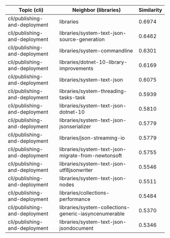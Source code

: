 | Topic (cli) | Neighbor (libraries) | Similarity |
|-------------|-------------------|------------|
| cli/publishing-and-deployment | libraries | 0.6974 |
| cli/publishing-and-deployment | libraries/system-text-json-source-generation | 0.6462 |
| cli/publishing-and-deployment | libraries/system-commandline | 0.6301 |
| cli/publishing-and-deployment | libraries/dotnet-10-library-improvements | 0.6169 |
| cli/publishing-and-deployment | libraries/system-text-json | 0.6075 |
| cli/publishing-and-deployment | libraries/system-threading-tasks-task | 0.5939 |
| cli/publishing-and-deployment | libraries/system-text-json-dotnet-10 | 0.5810 |
| cli/publishing-and-deployment | libraries/system-text-json-jsonserializer | 0.5779 |
| cli/publishing-and-deployment | libraries/json-streaming-io | 0.5779 |
| cli/publishing-and-deployment | libraries/system-text-json-migrate-from-newtonsoft | 0.5755 |
| cli/publishing-and-deployment | libraries/system-text-json-utf8jsonwriter | 0.5546 |
| cli/publishing-and-deployment | libraries/system-text-json-nodes | 0.5511 |
| cli/publishing-and-deployment | libraries/collections-performance | 0.5484 |
| cli/publishing-and-deployment | libraries/system-collections-generic-iasyncenumerable | 0.5370 |
| cli/publishing-and-deployment | libraries/system-text-json-jsondocument | 0.5346 |
